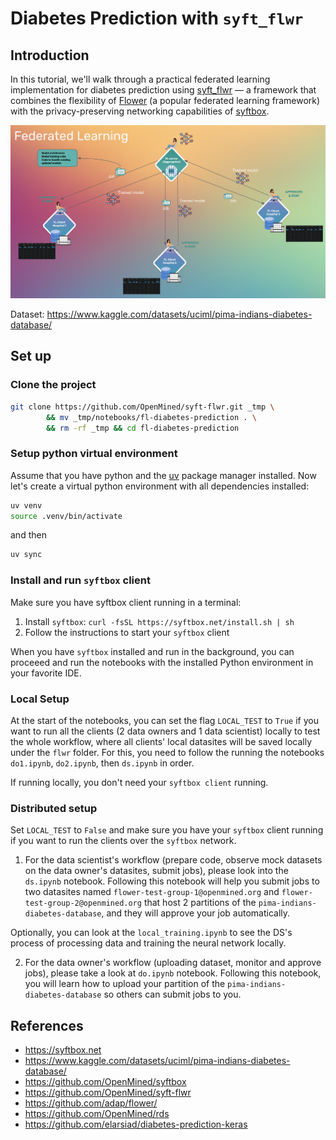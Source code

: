 # Diabetes Prediction with `syft_flwr`

## Introduction

In this tutorial, we'll walk through a practical federated learning implementation for diabetes prediction using [syft_flwr](https://github.com/OpenMined/syft-flwr) — a framework that combines the flexibility of [Flower](https://github.com/adap/flower/) (a popular federated learning framework) with the privacy-preserving networking capabilities of [syftbox](https://www.syftbox.net/).

![overview](./images/overview.png)

Dataset: https://www.kaggle.com/datasets/uciml/pima-indians-diabetes-database/

## Set up

### Clone the project
```bash
git clone https://github.com/OpenMined/syft-flwr.git _tmp \
		&& mv _tmp/notebooks/fl-diabetes-prediction . \
		&& rm -rf _tmp && cd fl-diabetes-prediction
```

### Setup python virtual environment
Assume that you have python and the [uv](https://docs.astral.sh/uv/) package manager installed. Now let's create a virtual python environment with all dependencies installed:
```bash
uv venv
source .venv/bin/activate
```
and then
```bash
uv sync
```

### Install and run `syftbox` client
Make sure you have syftbox client running in a terminal:
1. Install `syftbox`: `curl -fsSL https://syftbox.net/install.sh | sh`
2. Follow the instructions to start your `syftbox` client

When you have `syftbox` installed and run in the background, you can proceeed and run the notebooks with the installed Python environment in your favorite IDE.

### Local Setup
At the start of the notebooks, you can set the flag `LOCAL_TEST` to `True` if you want to run all the clients (2 data owners and 1 data scientist) locally to test the whole workflow, where all clients' local datasites will be saved locally under the `flwr` folder. For this, you need to follow the running the notebooks `do1.ipynb`, `do2.ipynb`, then `ds.ipynb` in order.

If running locally, you don't need your `syftbox client` running.


### Distributed setup
Set `LOCAL_TEST` to `False` and make sure you have your `syftbox` client running if you want to run the clients over the `syftbox` network.

1. For the data scientist's workflow (prepare code, observe mock datasets on the data owner's datasites, submit jobs), please look into the `ds.ipynb` notebook. Following this notebook will help you submit jobs to two datasites named `flower-test-group-1@openmined.org` and `flower-test-group-2@openmined.org` that host 2 partitions of the `pima-indians-diabetes-database`, and they will approve your job automatically.

Optionally, you can look at the `local_training.ipynb` to see the DS's process of processing data and training the neural network locally.

2. For the data owner's workflow (uploading dataset, monitor and approve jobs), please take a look at `do.ipynb` notebook. Following this notebook, you will learn how to upload your partition of the `pima-indians-diabetes-database` so others can submit jobs to you.

## References
- https://syftbox.net
- https://www.kaggle.com/datasets/uciml/pima-indians-diabetes-database/
- https://github.com/OpenMined/syftbox
- https://github.com/OpenMined/syft-flwr
- https://github.com/adap/flower/
- https://github.com/OpenMined/rds
- https://github.com/elarsiad/diabetes-prediction-keras
